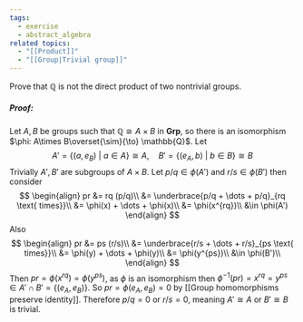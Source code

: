 ```yaml
---
tags:
  - exercise
  - abstract_algebra
related topics:
  - "[[Product]]"
  - "[[Group|Trivial group]]"
---
```

Prove that $\mathbb{Q}$ is not the direct product of two nontrivial groups.
##### Proof:
Let $A,B$ be groups such that $\mathbb{Q} \cong A\times B$ in $\mathbf{Grp}$, so there is an isomorphism $\phi: A\times B\overset{\sim}{\to} \mathbb{Q}$. Let$$
A' = \{(a, e_B)\ |\ a\in A\}\cong A,\quad B' = \{(e_A, b)\ |\ b\in B\}\cong B
$$Trivially $A',B'$ are subgroups of $A\times B$. Let $p/q\in \phi(A')$ and $r/s\in \phi(B')$ then consider$$
\begin{align}
  pr 
  &= rq (p/q)\\
  &= \underbrace{p/q + \dots + p/q}_{rq \text{ times}}\\
  &= \phi(x) + \dots + \phi(x)\\
  &= \phi(x^{rq})\\
  &\in \phi(A')
\end{align}
$$Also$$
\begin{align}
  pr
  &= ps (r/s)\\
  &= \underbrace{r/s + \dots + r/s}_{ps \text{ times}}\\
  &= \phi(y) + \dots + \phi(y)\\
  &= \phi(y^{ps})\\
  &\in \phi(B')\\
\end{align}
$$Then $pr = \phi(x^{rq}) = \phi(y^{ps})$, as $\phi$ is an isomorphism then $\phi^{-1}(pr)=x^{rq}=y^{ps}\in A' \cap B' =\{(e_A, e_B)\}$. So $pr = \phi(e_A, e_B) = 0$ by [[Group homomorphisms preserve identity]]. Therefore $p/q=0$ or $r/s=0$, meaning $A'\cong A$ or $B'\cong B$ is trivial.
